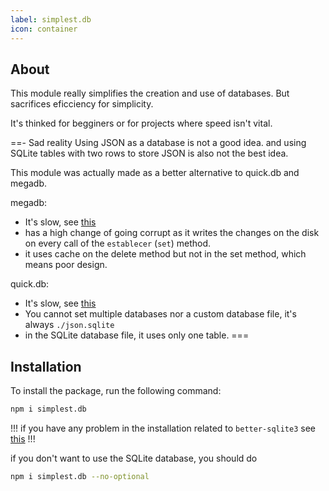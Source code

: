 ```yaml
---
label: simplest.db
icon: container
---
```


## About

This module really simplifies the creation and use of databases.
But sacrifices eficciency for simplicity.

It's thinked for begginers or for projects where speed isn't vital. 

==- Sad reality
Using JSON as a database is not a good idea. and using SQLite tables with two rows to store JSON is also not the best idea.

This module was actually made as a better alternative to quick.db and megadb.  

megadb: 
* It's slow, see [this](./Benchmarks.md#json)
* has a high change of going corrupt as it writes the changes on the disk on every call of the `establecer` (`set`) method.
* it uses cache on the delete method but not in the set method, which means poor design.

quick.db:
* It's slow, see [this](./Benchmarks.md#sqlite)
* You cannot set multiple databases nor a custom database file, it's always `./json.sqlite`
* in the SQLite database file, it uses only one table.
===

## Installation

To install the package, run the following command:
```sh
npm i simplest.db
```

!!!
if you have any problem in the installation related to `better-sqlite3` see [this](https://github.com/JoshuaWise/better-sqlite3/blob/master/docs/troubleshooting.md)
!!!

if you don't want to use the SQLite database, you should do 

```sh
npm i simplest.db --no-optional
```

<!--
database
	|--get*
	|--set*
	|--delete*
	|--clear*
	|
	|--keys
	|--values
	|--entries
	|--data
	|
	|--save
	|--array
	|    |--push*
	|    |--extract*
	|    |--splice*
	|    |--sort*
	|    |--includes
	|    |--find
	|    |--findIndex
	|    |--filter
	|    |--map
	|    |--some
	|    |--every
	|    |--reduce
	|    |--random
	|
	|--number
	|    |--add*
	|    |--subtract*
-->
